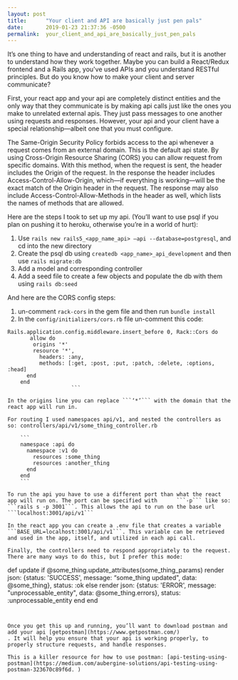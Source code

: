 ```yaml
---
layout: post
title:      "Your client and API are basically just pen pals"
date:       2019-01-23 21:37:36 -0500
permalink:  your_client_and_api_are_basically_just_pen_pals
---
```



It’s one thing to have and understanding of react and rails, but it is another to understand how they work together. Maybe you can build a React/Redux frontend and a Rails app, you've used APIs and you understand RESTful principles. But do you know how to make your client and server communicate?

First, your react app and your api are completely distinct entities and the only way that they communicate is by making api calls just like the ones you make to unrelated external apis. They just pass messages to one another using requests and responses.  However, your api and your client have a special relationship—albeit one that you must configure.

The Same-Origin Security Policy forbids access to the api whenever a request comes from an external domain. This is the default api state. By using Cross-Origin Resource Sharing (CORS) you can allow request from specific domains. With this method, when the request is sent, the header includes the Origin of the request. In the response the header includes Access-Control-Allow-Origin, which—if everything is working—will be the exact match of the Origin header in the request. The response may also include Access-Control-Allow-Methods in the header as well, which lists the names of methods that are allowed.

Here are the steps I took to set up my api. (You’ll want to use psql if you plan on pushing it to heroku, otherwise you’re in a world of hurt):                                                                                                                                                                                 
1. Use ```rails new rails5_<app_name_api> —api --database=postgresql```, and cd into the new directory
2. Create the psql db using ```createdb <app_name>_api_development``` and then use ```rails migrate:db```
3. Add a model and corresponding controller
4. Add a seed file to create a few objects and populate the db with them using ```rails db:seed```

And here are the CORS config steps:
1. un-comment ```rack-cors``` in the gem file and then run ```bundle install```
2. In the ```config/initializers/cors.rb``` file un-comment this code:
```
Rails.application.config.middleware.insert_before 0, Rack::Cors do
       allow do
        origins '*'
		resource '*',
          headers: :any,
          methods: [:get, :post, :put, :patch, :delete, :options, :head]   
	  end   
	end
					```

In the origins line you can replace ```‘*’``` with the domain that the react app will run in.

For routing I used namespaces api/v1, and nested the controllers as so: controllers/api/v1/some_thing_controller.rb

	```
	namespace :api do
	  namespace :v1 do
	    resources :some_thing
	    resources :another_thing
	  end
	end
	```

To run the api you have to use a different port than what the react app will run on. The port can be specified with      ```-p``` like so:
```rails s -p 3001```. This allows the api to run on the base url ```localhost:3001/api/v1```

In the react app you can create a .env file that creates a variable ```BASE_URL=localhost:3001/api/v1```. This variable can be retrieved and used in the app, itself, and utilized in each api call.

Finally, the controllers need to respond appropriately to the request. There are many ways to do this, but I prefer this mode:

```
def update
	if @some_thing.update_attributes(some_thing_params)
		render json: {status: 'SUCCESS', message: “some_thing updated", data: @some_thing}, status: :ok
	else
		render json: {status: 'ERROR', message: "unprocessable_entity", data: @some_thing.errors}, 
		status:  :unprocessable_entity
	end
end
```


Once you get this up and running, you’ll want to download postman and add your api [getpostman](https://www.getpostman.com/)
. It will help you ensure that your api is working properly, to properly structure requests, and handle responses.

This is a killer resource for how to use postman: [api-testing-using-postman](https://medium.com/aubergine-solutions/api-testing-using-postman-323670c89f6d. )



